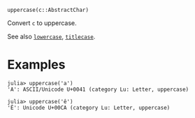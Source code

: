 ```
uppercase(c::AbstractChar)
```

Convert `c` to uppercase.

See also [`lowercase`](@ref), [`titlecase`](@ref).

# Examples

```jldoctest
julia> uppercase('a')
'A': ASCII/Unicode U+0041 (category Lu: Letter, uppercase)

julia> uppercase('ê')
'Ê': Unicode U+00CA (category Lu: Letter, uppercase)
```
